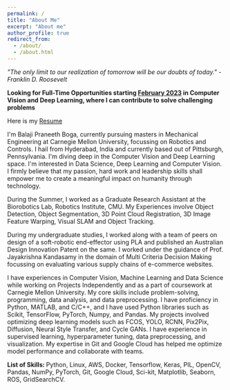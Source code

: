 ```yaml
---
permalink: /
title: "About Me"
excerpt: "About me"
author_profile: true
redirect_from: 
  - /about/
  - /about.html
---
```

<i>"The only limit to our realization of tomorrow will be our doubts of today." - Franklin D. Roosevelt</i>

<b>Looking for Full-Time Opportunities starting <u>February 2023</u> in Computer Vision and Deep Learning, where I can contribute to solve challenging problems</b>

Here is my [Resume](https://drive.google.com/file/d/1H8oqMWFp96PwJLOI8Z0wQENhII4DGgGy/view?usp=sharing)

I'm Balaji Praneeth Boga, currently pursuing masters in Mechanical Engineering at Carnegie Mellon University, focussing on Robotics and Controls. I hail from Hyderabad, India and currently based out of Pittsburgh, Pennsylvania. I'm diving deep in the Computer Vision and Deep Learning space. I'm interested in Data Science, Deep Learning and Computer Vision. I firmly believe that my passion, hard work and leadership skills shall empower me to create a meaningful impact on humanity through technology.

During the Summer, I worked as a Graduate Research Assistant at the Biorobotics Lab, Robotics Institute, CMU. My Experiences involve Object Detection, Object Segmentation, 3D Point Cloud Registration, 3D Image Feature Warping, Visual SLAM and Object Tracking.

During my undergraduate studies, I worked along with a team of peers on design of a soft-robotic end-effector using PLA and published an Australian Design Innovation Patent on the same. I worked under the guidance of Prof. Jayakrishna Kandasamy in the domain of Multi Criteria Decision Making focussing on evaluating various supply chains of e-commerce websites. 

I have experiences in Computer Vision, Machine Learning and Data Science while working on Projects Independently and as a part of coursework at Carnegie Mellon University. My core skills include problem-solving, programming, data analysis, and data preprocessing. I have proficiency in Python, MATLAB, and C/C++, and I have used Python libraries such as Scikit, TensorFlow, PyTorch, Numpy, and Pandas. My projects involved optimizing deep learning models such as FCOS, YOLO, RCNN, Pix2Pix, Diffusion, Neural Style Transfer, and Cycle GANs. I have experience in supervised learning, hyperparameter tuning, data preprocessing, and visualization. My expertise in Git and Google Cloud has helped me optimize model performance and collaborate with teams. 

<b>List of Skills: </b>Python, Linux, AWS, Docker, Tensorflow, Keras, PIL, OpenCV, Pandas, NumPy, PyTorch, Git, Google Cloud, Sci-kit, Matplotlib, Seaborn, ROS, GridSearchCV.
